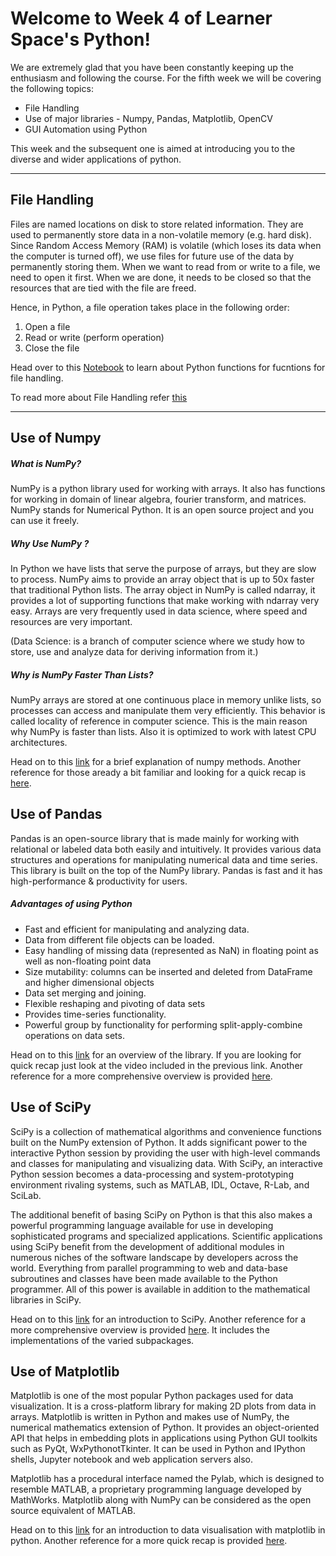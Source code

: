 # Welcome to Week 4 of Learner Space's Python! 

We are extremely glad that you have been constantly keeping up the enthusiasm and following the course. For the fifth week we will be covering the following topics:
* File Handling
* Use of major libraries - Numpy, Pandas, Matplotlib, OpenCV
* GUI Automation using Python

This week and the subsequent one is aimed at introducing you to the diverse and wider applications of python. 
<hr>

## File Handling 

Files are named locations on disk to store related information. They are used to permanently store data in a non-volatile memory (e.g. hard disk). Since Random Access Memory (RAM) is volatile (which loses its data when the computer is turned off), we use files for future use of the data by permanently storing them. When we want to read from or write to a file, we need to open it first. When we are done, it needs to be closed so that the resources that are tied with the file are freed.

Hence, in Python, a file operation takes place in the following order:
1. Open a file
2. Read or write (perform operation)
3. Close the file

Head over to this [Notebook](./Week5-module1.ipynb) to learn about Python functions for fucntions for file handling.

To read more about File Handling refer [this](https://www.geeksforgeeks.org/file-handling-python/)

<hr>

## Use of Numpy

##### What is NumPy?
NumPy is a python library used for working with arrays. It also has functions for working in domain of linear algebra, fourier transform, and matrices. NumPy stands for Numerical Python. It is an open source project and you can use it freely.

##### Why Use NumPy ?
In Python we have lists that serve the purpose of arrays, but they are slow to process. NumPy aims to provide an array object that is up to 50x faster that traditional Python lists. The array object in NumPy is called ndarray, it provides a lot of supporting functions that make working with ndarray very easy. Arrays are very frequently used in data science, where speed and resources are very important.

(Data Science: is a branch of computer science where we study how to store, use and analyze data for deriving information from it.)

##### Why is NumPy Faster Than Lists?
NumPy arrays are stored at one continuous place in memory unlike lists, so processes can access and manipulate them very efficiently. This behavior is called locality of reference in computer science. This is the main reason why NumPy is faster than lists. Also it is optimized to work with latest CPU architectures.

Head on to this [link](https://www.edureka.co/blog/python-numpy-tutorial/) for a brief explanation of numpy methods. Another reference for those aready a bit familiar and looking for a quick recap is [here](https://towardsdatascience.com/a-quick-introduction-to-the-numpy-library-6f61b7dee4db).

## Use of Pandas

Pandas is an open-source library that is made mainly for working with relational or labeled data both easily and intuitively. It provides various data structures and operations for manipulating numerical data and time series. This library is built on the top of the NumPy library. Pandas is fast and it has high-performance & productivity for users.

##### Advantages of using Python
* Fast and efficient for manipulating and analyzing data.
* Data from different file objects can be loaded.
* Easy handling of missing data (represented as NaN) in floating point as well as non-floating point data
* Size mutability: columns can be inserted and deleted from DataFrame and higher dimensional objects
* Data set merging and joining.
* Flexible reshaping and pivoting of data sets
* Provides time-series functionality.
* Powerful group by functionality for performing split-apply-combine operations on data sets.

Head on to this [link](https://www.edureka.co/blog/python-pandas-tutorial/) for an overview of the library. If you are looking for quick recap just look at the video included in the previous link. Another reference for a more comprehensive overview is provided [here](https://pandas.pydata.org/pandas-docs/stable/getting_started/10min.html).

## Use of SciPy

SciPy is a collection of mathematical algorithms and convenience functions built on the NumPy extension of Python. It adds significant power to the interactive Python session by providing the user with high-level commands and classes for manipulating and visualizing data. With SciPy, an interactive Python session becomes a data-processing and system-prototyping environment rivaling systems, such as MATLAB, IDL, Octave, R-Lab, and SciLab.

The additional benefit of basing SciPy on Python is that this also makes a powerful programming language available for use in developing sophisticated programs and specialized applications. Scientific applications using SciPy benefit from the development of additional modules in numerous niches of the software landscape by developers across the world. Everything from parallel programming to web and data-base subroutines and classes have been made available to the Python programmer. All of this power is available in addition to the mathematical libraries in SciPy.

Head on to this [link](https://www.edureka.co/blog/scipy-tutorial/) for an introduction to SciPy. Another reference for a more comprehensive overview is provided [here](https://www.tutorialspoint.com/scipy/scipy_quick_guide.htm). It includes the implementations of the varied subpackages.

## Use of Matplotlib

Matplotlib is one of the most popular Python packages used for data visualization. It is a cross-platform library for making 2D plots from data in arrays. Matplotlib is written in Python and makes use of NumPy, the numerical mathematics extension of Python. It provides an object-oriented API that helps in embedding plots in applications using Python GUI toolkits such as PyQt, WxPythonotTkinter. It can be used in Python and IPython shells, Jupyter notebook and web application servers also.

Matplotlib has a procedural interface named the Pylab, which is designed to resemble MATLAB, a proprietary programming language developed by MathWorks. Matplotlib along with NumPy can be considered as the open source equivalent of MATLAB.

Head on to this [link](https://heartbeat.fritz.ai/introduction-to-matplotlib-data-visualization-in-python-d9143287ae39) for an introduction to data visualisation with matplotlib in python. Another reference for a more quick recap is provided [here](https://towardsdatascience.com/introduction-to-matplotlib-in-python-5f5a9919991f).
